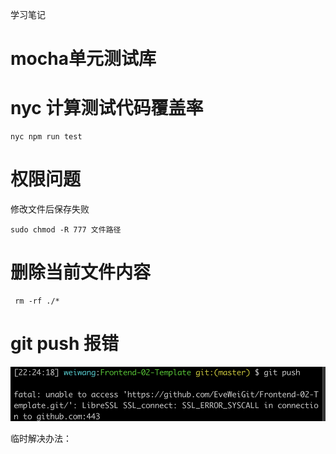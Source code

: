 学习笔记

# mocha单元测试库

# nyc 计算测试代码覆盖率

```
nyc npm run test
```

# 权限问题
修改文件后保存失败

```
sudo chmod -R 777 文件路径
```

# 删除当前文件内容

```
 rm -rf ./*
```

# git push 报错

![](./img/push-error.png)

临时解决办法：

